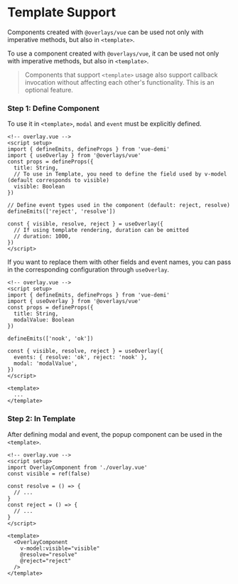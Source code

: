 # Template Support

Components created with `@overlays/vue` can be used not only with imperative methods, but also in `<template>`.

To use a component created with `@overlays/vue`, it can be used not only with imperative methods, but also in `<template>`.

> Components that support `<template>` usage also support callback invocation without affecting each other's functionality. This is an optional feature.

### Step 1: Define Component

To use it in `<template>`, `modal` and `event` must be explicitly defined.

```vue
<!-- overlay.vue -->
<script setup>
import { defineEmits, defineProps } from 'vue-demi'
import { useOverlay } from '@overlays/vue'
const props = defineProps({
  title: String,
  // To use in Template, you need to define the field used by v-model (default corresponds to visible)
  visible: Boolean
})

// Define event types used in the component (default: reject, resolve)
defineEmits(['reject', 'resolve'])

const { visible, resolve, reject } = useOverlay({
  // If using template rendering, duration can be omitted
  // duration: 1000,
})
</script>
```

If you want to replace them with other fields and event names, you can pass in the corresponding configuration through `useOverlay`.

```vue
<!-- overlay.vue -->
<script setup>
import { defineEmits, defineProps } from 'vue-demi'
import { useOverlay } from '@overlays/vue'
const props = defineProps({
  title: String,
  modalValue: Boolean
})

defineEmits(['nook', 'ok'])

const { visible, resolve, reject } = useOverlay({
  events: { resolve: 'ok', reject: 'nook' },
  modal: 'modalValue',
})
</script>

<template>
  ...
</template>
```

### Step 2: In Template

After defining modal and event, the popup component can be used in the `<template>`.

```vue
<!-- overlay.vue -->
<script setup>
import OverlayComponent from './overlay.vue'
const visible = ref(false)

const resolve = () => {
  // ...
}
const reject = () => {
  // ...
}
</script>

<template>
  <OverlayComponent
    v-model:visible="visible"
    @resolve="resolve"
    @reject="reject"
  />
</template>
```